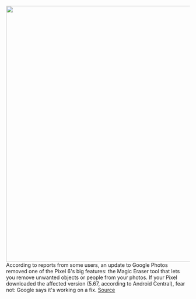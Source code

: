 <img src='https://cdn.vox-cdn.com/thumbor/BepYh3n5a_bNnX3_rZkjT6T1IAM=/0x0:2040x1360/1200x800/filters:focal(1053x660:1379x986)/cdn.vox-cdn.com/uploads/chorus_image/image/70135495/akrales_211022_4802_0839.0.jpg' width='700px' /><br/>
According to reports from some users, an update to Google Photos removed one of the Pixel 6's big features: the Magic Eraser tool that lets you remove unwanted objects or people from your photos. If your Pixel downloaded the affected version (5.67, according to Android Central), fear not: Google says it's working on a fix.
<a href='https://www.theverge.com/2021/11/12/22778869/google-pixel-6-pro-magic-eraser-feature-gone-photos-update-fix'> Source <a/>